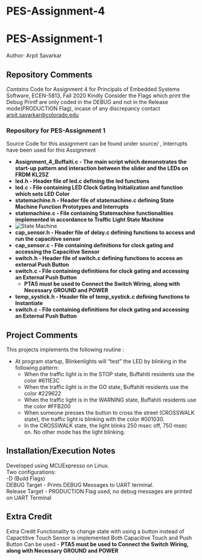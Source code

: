 # PES-Assignment-4
# PES-Assignment-1
Author: Arpit Savarkar

## Repository Comments 
_Contains_
Code for Assignment 4 for Principals of Embedded Systems Software, ECEN-5813, Fall 2020
Kindly Consider the Flags which print the Debug Printf are only coded in the DEBUG and not in the Release mode(PRODUCTION Flag), incase of any discrepancy 
contact arpit.savarkar@colorado.edu

### Repository for PES-Assignment 1 

Source Code for this assignment can be found under source/ , Interrupts have been used for this Assignment 

- <b>Assignment_4_Buffaiti.c - The main script which demonstrates the start-up pattern and interaction between the slider and the LEDs on FRDM KL25Z </b>
- <b>led.h - Header file of led.c defining the led functions </b>
- <b>led.c - File containing LED Clock Gating Initialization and function which sets LED Color </b>
- <b>statemachine.h - Header file of statemachine.c defining State Machine Function Prototypes and Interrupts </b>
- <b>statemachine.c - File containing Statemachine functionalities implemented in accordance to Traffic Light State Machine </b>
- ![State Machine](master/StateMachine.png) </b>
- <b>cap_sensor.h - Header file of delay.c defining functions to access and run the capacitive sensor </b>
- <b>cap_sensor.c - File containing definitions for clock gating and accessing the Capacitive Sensor </b>
- <b>switch.h - Header file of switch.c defining functions to access an external Push Button </b>
- <b>switch.c - File containing definitions for clock gating and accessing an External Push Button </b>
    - <b> PTA5 must be used to Connect the Switch Wiring, along with Necessary GROUND and POWER </b>
- <b>temp_systick.h - Header file of temp_systick.c defining functions to Instantiate </b>
- <b>switch.c - File containing definitions for clock gating and accessing an External Push Button </b>


## Project Comments
This projects implements the following routine : <br />
- At program startup, Blinkenlights will “test” the LED by blinking in the following pattern: <br />
    - When the traffic light is in the STOP state, Buffahiti residents use the color #611E3C  <br />
    - When the traffic light is in the GO state, Buffahiti residents use the color #229622 <br />
    - When the traffic light is in the WARNING state, Buffahiti residents use the color #FFB200 <br />
    - When someone presses the button to cross the street (CROSSWALK state), the traffic light is
        blinking with the color #001030. <br />
    - In the CROSSWALK state, the light blinks 250 msec off, 750 msec on. No other mode has the light
        blinking. <br />


## Installation/Execution Notes
Developed using MCUExpresso on Linux. <br />
Two configurations: <br />
    -D (Build Flags) <br />
    DEBUG Target - Prints DEBUG Messages to UART terminal. <br />
    Release Target - PRODUCTION Flag used, no debug messages are printed on UART Terminal <br />


## Extra Credit
Extra Credit Functionality to change state with using a button instead of Capactitive Touch Sensor is implemented
Both Capacitive Touch and Push Button Can be used 
    - <b> PTA5 must be used to Connect the Switch Wiring, along with Necessary GROUND and POWER </b>



